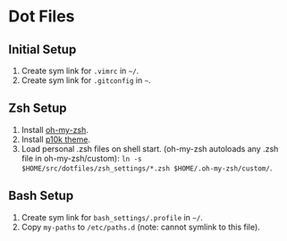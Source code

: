 # Dot Files

## Initial Setup
1. Create sym link for `.vimrc` in `~/`.
1. Create sym link for `.gitconfig` in `~`.

## Zsh Setup
1. Install [oh-my-zsh](https://github.com/ohmyzsh/ohmyzsh).
1. Install [p10k theme](https://github.com/romkatv/powerlevel10k).
1. Load personal .zsh files on shell start. (oh-my-zsh autoloads any .zsh file in oh-my-zsh/custom): `ln -s $HOME/src/dotfiles/zsh_settings/*.zsh $HOME/.oh-my-zsh/custom/`.

## Bash Setup
1. Create sym link for `bash_settings/.profile` in `~/`.
1. Copy `my-paths` to `/etc/paths.d` (note: cannot symlink to this file).

